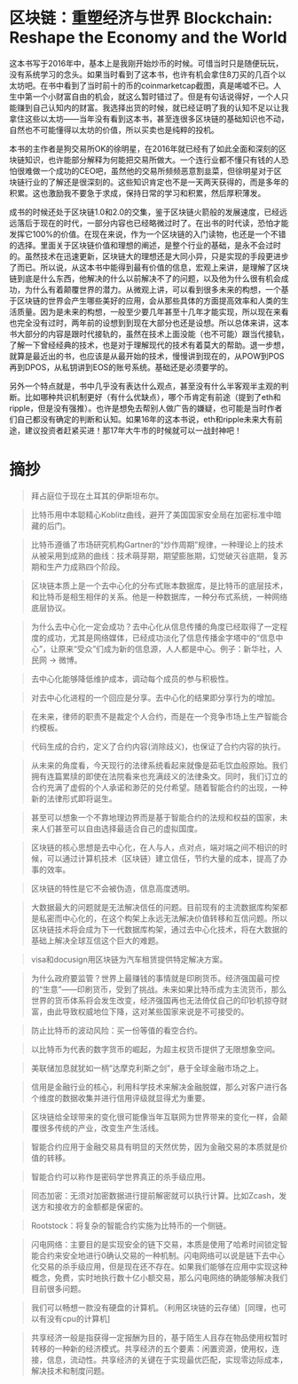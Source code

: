 # 区块链：重塑经济与世界 Blockchain: Reshape the Economy and the World

这本书写于2016年中，基本上是我刚开始炒币的时候。可惜当时只是随便玩玩，没有系统学习的念头。如果当时看到了这本书，也许有机会拿住8刀买的几百个以太坊吧。在书中看到了当时前十的币的coinmarketcap截图，真是唏嘘不已。人生中第一个小财富自由的机会，就这么暂时错过了。但是有句话说得好，一个人只能赚到自己认知内的财富。我选择出货的时候，就已经证明了我的认知不足以让我拿住这些以太坊——当年没有看到这本书，甚至连很多区块链的基础知识也不动，自然也不可能懂得以太坊的价值，所以买卖也是纯粹的投机。

本书的主作者是狗交易所OK的徐明星，在2016年就已经有了如此全面和深刻的区块链知识，也许能部分解释为何能把交易所做大。一个连行业都不懂只有钱的人恐怕很难做一个成功的CEO吧，虽然他的交易所频频恶意割韭菜，但徐明星对于区块链行业的了解还是很深刻的。这些知识肯定也不是一天两天获得的，而是多年的积累。这也激励我不要急于求成，保持日常的学习和积累，然后厚积薄发。

成书的时候还处于区块链1.0和2.0的交集，鉴于区块链火箭般的发展速度，已经远远落后于现在的时代，一部分内容也已经略微过时了。在出书的时代读，恐怕才能发挥它100%的价值。在现在来说，作为一个区块链的入门读物，也还是一个不错的选择。里面关于区块链价值和理想的阐述，是整个行业的基础，是永不会过时的。虽然技术在迅速更新，区块链大的理想还是大同小异，只是实现的手段更进步了而已。所以说，从这本书中能得到最有价值的信息，宏观上来讲，是理解了区块链到底是什么东西，他解决的什么以前解决不了的问题，以及他为什么很有机会成功，为什么有着颠覆世界的潜力。从微观上讲，可以看到很多未来的构想，一个基于区块链的世界会产生哪些美好的应用，会从那些具体的方面提高效率和人类的生活质量。因为是未来的构想，一般至少要几年甚至十几年才能实现，所以现在来看也完全没有过时，两年前的设想到到现在大部分也还是设想。所以总体来讲，这本书大部分的内容是跟时代接轨的，虽然在技术上面没能（也不可能）跟当代接轨，了解一下曾经经典的技术，也是对于理解现代的技术有着莫大的帮助。退一步想，就算是最近出的书，也应该是从最开始的技术，慢慢讲到现在的，从POW到POS再到DPOS，从私钥讲到EOS的账号系统。基础还是必须要学的。

另外一个特点就是，书中几乎没有表达什么观点，甚至没有什么半客观半主观的判断。比如哪种共识机制更好（有什么优缺点），哪个币肯定有前途（提到了eth和ripple，但是没有强推）。也许是想免去帮别人做广告的嫌疑，也可能是当时作者们自己都没有确定的判断和认知。如果16年的这本书说，eth和ripple未来大有前途，建议投资者赶紧买进！那17年大牛市的时候就可以一战封神吧！

# 摘抄 

> 拜占庭位于现在土耳其的伊斯坦布尔。

> 比特币用中本聪精心Koblitz曲线，避开了美国国家安全局在加密标准中暗藏的后门。

> 比特币遵循了市场研究机构Gartner的“炒作周期”规律，一种理论上的技术从被采用到成熟的曲线：技术萌芽期，期望膨胀期，幻觉破灭谷底期，复苏期和生产力成熟四个阶段。

> 区块链本质上是一个去中心化的分布式账本数据库，是比特币的底层技术，和比特币是相生相伴的关系。他是一种数据库，一种分布式系统，一种网络底层协议。

> 为什么去中心化一定会成功？去中心化从信息传播的角度已经取得了一定程度的成功，尤其是网络媒体，已经成功淡化了信息传播金字塔中的“信息中心”，让原来“受众”们成为新的信息源，人人都是中心。例子：新华社，人民网 -> 微博。

> 去中心化能够降低维护成本，调动每个成员的参与积极性。

> 对去中心化进程的一个回应是分享。去中心化的结果即分享行为的增加。

> 在未来，律师的职责不是裁定个人合约，而是在一个竞争市场上生产智能合约模板。

> 代码生成的合约，定义了合约内容(消除歧义)，也保证了合约内容的执行。

> 从未来的角度看，今天现行的法律系统看起来就像是茹毛饮血般原始。我们拥有连篇累牍的即使在法院看来也充满歧义的法律条文。同时，我们订立的合约充满了虚假的个人承诺和渺茫的兑付希望。随着智能合约的出现，一种新的法律形式即将诞生。

> 甚至可以想象一个不靠地理边界而是基于智能合约的法规和权益的国家，未来人们甚至可以自由选择最适合自己的虚拟国度。

> 区块链的核心思想是去中心化，在人与人，点对点，端对端之间不相识的时候，可以通过计算机技术（区块链）建立信任，节约大量的成本，提高了办事的效率。

> 区块链的特性是它不会被伪造，信息高度透明。

> 大数据最大的问题就是无法解决信任的问题。目前现有的主流数据库构架都是私密而中心化的，在这个构架上永远无法解决价值转移和互信问题。所以区块链技术将会成为下一代数据库构架，通过去中心化技术，将在大数据的基础上解决全球互信这个巨大的难题。

> visa和docusign用区块链为汽车租赁提供特定解决方案。

> 为什么政府要监管？世界上最赚钱的事情就是印刷货币。经济强国最可控的“生意”——印刷货币，受到了挑战。未来如果比特币成为主流货币，那么世界的货币体系将会发生改变，经济强国再也无法倚仗自己的印钞机掠夺财富，由此导致权威地位下降，这对某些国家来说是不可接受的。

> 防止比特币的波动风险：买一份等值的看空合约。

> 以比特币为代表的数字货币的崛起，为超主权货币提供了无限想象空间。

> 美联储加息就犹如一柄“达摩克利斯之剑”，悬于全球金融市场之上。

> 信用是金融行业的核心，利用科学技术来解决金融脱媒，那么对客户进行各个维度的数据收集并进行信用评级就显得尤为重要。

> 区块链给全球带来的变化很可能像当年互联网为世界带来的变化一样，会颠覆很多传统的产业，改变生产生活线。

> 智能合约应用于金融交易具有明显的天然优势，因为金融交易的本质就是价值的转移。

> 智能合约可以称作是密码学世界真正的杀手级应用。

> 同态加密：无须对加密数据进行提前解密就可以执行计算。比如Zcash，发送方和接收方的金额都是保密的。

> Rootstock：将复杂的智能合约实施为比特币的一个侧链。

> 闪电网络：主要目的是实现安全的链下交易，本质是使用了哈希时间锁定智能合约来安全地进行0确认交易的一种机制。闪电网络可以说是链下去中心化交易的杀手级应用，但是现在还不存在。如果我们能够在应用中实现这种概念，免费，实时地执行数十亿小额交易，那么闪电网络的确能够解决我们目前很多问题。

> 我们可以畅想一款没有硬盘的计算机。（利用区块链的云存储）[同理，也可以有没有cpu的计算机]

> 共享经济一般是指获得一定报酬为目的，基于陌生人且存在物品使用权暂时转移的一种新的经济模式。共享经济的五个要素：闲置资源，使用权，连接，信息，流动性。共享经济的关键在于实现最优匹配，实现零边际成本，解决技术和制度问题。 